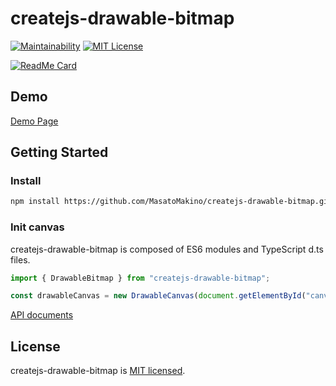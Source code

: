 # createjs-drawable-bitmap

[![Maintainability](https://api.codeclimate.com/v1/badges/f90aab522723c812411a/maintainability)](https://codeclimate.com/github/MasatoMakino/createjs-drawable-bitmap/maintainability)
[![MIT License](http://img.shields.io/badge/license-MIT-blue.svg?style=flat)](LICENSE)

[![ReadMe Card](https://github-readme-stats.vercel.app/api/pin/?username=MasatoMakino&repo=createjs-drawable-bitmap&show_owner=true)](https://github.com/MasatoMakino/createjs-drawable-bitmap)

## Demo

[Demo Page](https://masatomakino.github.io/createjs-drawable-bitmap/demo/)

## Getting Started

### Install

```bash
npm install https://github.com/MasatoMakino/createjs-drawable-bitmap.git --save-dev
```

### Init canvas

createjs-drawable-bitmap is composed of ES6 modules and TypeScript d.ts files.

```js
import { DrawableBitmap } from "createjs-drawable-bitmap";

const drawableCanvas = new DrawableCanvas(document.getElementById("canvas"));
```

[API documents](https://masatomakino.github.io/createjs-drawable-bitmap/api/index.html)

## License

createjs-drawable-bitmap is [MIT licensed](LICENSE).
